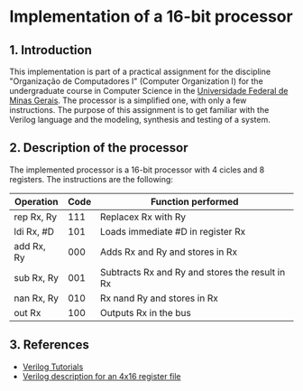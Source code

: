 # Implementation of a 16-bit processor

## 1. Introduction
This implementation is part of a practical assignment for the discipline "Organização de Computadores I" 
(Computer Organization I) for the undergraduate course in Computer Science in the 
[Universidade Federal de Minas Gerais](http://www.ufmg.br/).
The processor is a simplified one, with only a few instructions. The purpose of this assignment is
to get familiar with the Verilog language and the modeling, synthesis and testing of a system.

## 2. Description of the processor
The implemented processor is a 16-bit processor with 4 cicles and 8 registers.
The instructions are the following:

|Operation  |Code |Function performed                             |
|-----------|-----|-----------------------------------------------|
|rep Rx, Ry |111  |Replacex Rx with Ry                            |
|ldi Rx, #D |101  |Loads immediate #D in register Rx              |
|add Rx, Ry |000  |Adds Rx and Ry and stores in Rx                |
|sub Rx, Ry |001  |Subtracts Rx and Ry and stores the result in Rx|
|nan Rx, Ry |010  |Rx nand Ry and stores in Rx                    |
|out Rx     |100  |Outputs Rx in the bus                          |

## 3. References
* [Verilog Tutorials](http://www.hdlexpress.com/Verilog/VT.html)
* [Verilog description for an 4x16 register file](http://courses.cs.washington.edu/courses/cse370/10sp/pdfs/lectures/regfile.txt)
